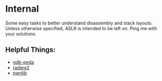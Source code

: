 # Internal
Some easy tasks to better understand disassembly and stack layouts.
Unless otherwise specified, ASLR is intended to be left on. Ping me with your solutions.


## Helpful Things:
* [gdb-peda](https://github.com/longld/peda)
* [radare2](https://github.com/radare/radare2)
* [pwnlib](https://github.com/Gallopsled/pwntools)
